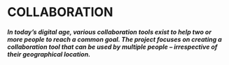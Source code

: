 # COLLABORATION
#### *In today’s digital age, various collaboration tools exist to help two or more people to reach a common goal. The project focuses on creating a collaboration tool that can be used by multiple people – irrespective of their geographical location.*

